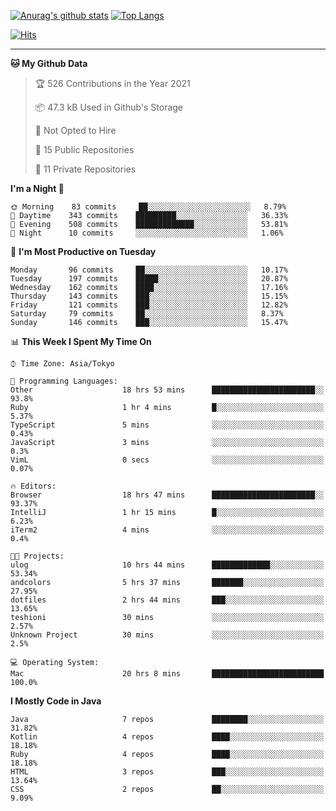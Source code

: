 [![Anurag's github stats](https://github-readme-stats.vercel.app/api?username=ktnkk&count_private=true&show_icons=true&theme=dark)](https://github.com/anuraghazra/github-readme-stats)
[![Top Langs](https://github-readme-stats.vercel.app/api/top-langs/?username=ktnkk&layout=compact&theme=dark)](https://github.com/anuraghazra/github-readme-stats)

[![Hits](https://hits.seeyoufarm.com/api/count/incr/badge.svg?url=https%3A%2F%2Fgithub.com%2Fktnkk%2Fhit-counter&count_bg=%23070707&title_bg=%23070707&icon=&icon_color=%23E7E7E7&title=visitor&edge_flat=true)](https://hits.seeyoufarm.com)

***

<!--START_SECTION:waka-->
**🐱 My Github Data** 

> 🏆 526 Contributions in the Year 2021
 > 
> 📦 47.3 kB Used in Github's Storage 
 > 
> 🚫 Not Opted to Hire
 > 
> 📜 15 Public Repositories 
 > 
> 🔑 11 Private Repositories  
 > 
**I'm a Night 🦉** 

```text
🌞 Morning    83 commits     ██░░░░░░░░░░░░░░░░░░░░░░░   8.79% 
🌆 Daytime    343 commits    █████████░░░░░░░░░░░░░░░░   36.33% 
🌃 Evening    508 commits    █████████████░░░░░░░░░░░░   53.81% 
🌙 Night      10 commits     ░░░░░░░░░░░░░░░░░░░░░░░░░   1.06%

```
📅 **I'm Most Productive on Tuesday** 

```text
Monday       96 commits     ██░░░░░░░░░░░░░░░░░░░░░░░   10.17% 
Tuesday      197 commits    █████░░░░░░░░░░░░░░░░░░░░   20.87% 
Wednesday    162 commits    ████░░░░░░░░░░░░░░░░░░░░░   17.16% 
Thursday     143 commits    ███░░░░░░░░░░░░░░░░░░░░░░   15.15% 
Friday       121 commits    ███░░░░░░░░░░░░░░░░░░░░░░   12.82% 
Saturday     79 commits     ██░░░░░░░░░░░░░░░░░░░░░░░   8.37% 
Sunday       146 commits    ███░░░░░░░░░░░░░░░░░░░░░░   15.47%

```


📊 **This Week I Spent My Time On** 

```text
⌚︎ Time Zone: Asia/Tokyo

💬 Programming Languages: 
Other                    18 hrs 53 mins      ███████████████████████░░   93.8% 
Ruby                     1 hr 4 mins         █░░░░░░░░░░░░░░░░░░░░░░░░   5.37% 
TypeScript               5 mins              ░░░░░░░░░░░░░░░░░░░░░░░░░   0.43% 
JavaScript               3 mins              ░░░░░░░░░░░░░░░░░░░░░░░░░   0.3% 
VimL                     0 secs              ░░░░░░░░░░░░░░░░░░░░░░░░░   0.07%

🔥 Editors: 
Browser                  18 hrs 47 mins      ███████████████████████░░   93.37% 
IntelliJ                 1 hr 15 mins        █░░░░░░░░░░░░░░░░░░░░░░░░   6.23% 
iTerm2                   4 mins              ░░░░░░░░░░░░░░░░░░░░░░░░░   0.4%

🐱‍💻 Projects: 
ulog                     10 hrs 44 mins      █████████████░░░░░░░░░░░░   53.34% 
andcolors                5 hrs 37 mins       ███████░░░░░░░░░░░░░░░░░░   27.95% 
dotfiles                 2 hrs 44 mins       ███░░░░░░░░░░░░░░░░░░░░░░   13.65% 
teshioni                 30 mins             ░░░░░░░░░░░░░░░░░░░░░░░░░   2.57% 
Unknown Project          30 mins             ░░░░░░░░░░░░░░░░░░░░░░░░░   2.5%

💻 Operating System: 
Mac                      20 hrs 8 mins       █████████████████████████   100.0%

```

**I Mostly Code in Java** 

```text
Java                     7 repos             ████████░░░░░░░░░░░░░░░░░   31.82% 
Kotlin                   4 repos             ████░░░░░░░░░░░░░░░░░░░░░   18.18% 
Ruby                     4 repos             ████░░░░░░░░░░░░░░░░░░░░░   18.18% 
HTML                     3 repos             ███░░░░░░░░░░░░░░░░░░░░░░   13.64% 
CSS                      2 repos             ██░░░░░░░░░░░░░░░░░░░░░░░   9.09%

```



<!--END_SECTION:waka-->
